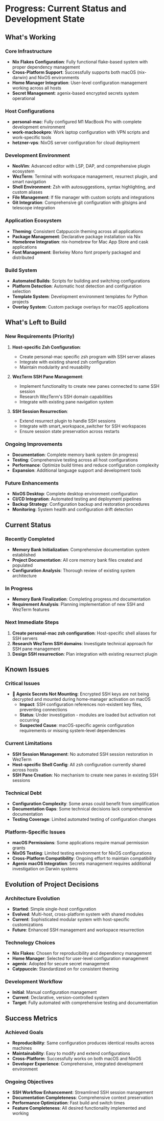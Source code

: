 # Progress: Current Status and Development State

## What's Working

### Core Infrastructure
- **Nix Flakes Configuration**: Fully functional flake-based system with proper dependency management
- **Cross-Platform Support**: Successfully supports both macOS (nix-darwin) and NixOS environments
- **Home Manager Integration**: User-level configuration management working across all hosts
- **Secret Management**: agenix-based encrypted secrets system operational

### Host Configurations
- **personal-mac**: Fully configured M1 MacBook Pro with complete development environment
- **work-macbookpro**: Work laptop configuration with VPN scripts and work-specific tools
- **hetzner-vps**: NixOS server configuration for cloud deployment

### Development Environment
- **NeoVim**: Advanced editor with LSP, DAP, and comprehensive plugin ecosystem
- **WezTerm**: Terminal with workspace management, resurrect plugin, and smart navigation
- **Shell Environment**: Zsh with autosuggestions, syntax highlighting, and custom aliases
- **File Management**: lf file manager with custom scripts and integrations
- **Git Integration**: Comprehensive git configuration with gitsigns and telescope integration

### Application Ecosystem
- **Theming**: Consistent Catppuccin theming across all applications
- **Package Management**: Declarative package installation via Nix
- **Homebrew Integration**: nix-homebrew for Mac App Store and cask applications
- **Font Management**: Berkeley Mono font properly packaged and distributed

### Build System
- **Automated Builds**: Scripts for building and switching configurations
- **Platform Detection**: Automatic host detection and configuration selection
- **Template System**: Development environment templates for Python projects
- **Overlay System**: Custom package overlays for macOS applications

## What's Left to Build

### New Requirements (Priority)
1. **Host-specific Zsh Configuration**: 
   - Create personal-mac specific zsh program with SSH server aliases
   - Integrate with existing shared zsh configuration
   - Maintain modularity and reusability

2. **WezTerm SSH Pane Management**:
   - Implement functionality to create new panes connected to same SSH session
   - Research WezTerm's SSH domain capabilities
   - Integrate with existing pane navigation system

3. **SSH Session Resurrection**:
   - Extend resurrect plugin to handle SSH sessions
   - Integrate with smart_workspace_switcher for SSH workspaces
   - Ensure session state preservation across restarts

### Ongoing Improvements
- **Documentation**: Complete memory bank system (in progress)
- **Testing**: Comprehensive testing across all host configurations
- **Performance**: Optimize build times and reduce configuration complexity
- **Expansion**: Additional language support and development tools

### Future Enhancements
- **NixOS Desktop**: Complete desktop environment configuration
- **CI/CD Integration**: Automated testing and deployment pipelines
- **Backup Strategy**: Configuration backup and restoration procedures
- **Monitoring**: System health and configuration drift detection

## Current Status

### Recently Completed
- **Memory Bank Initialization**: Comprehensive documentation system established
- **Project Documentation**: All core memory bank files created and populated
- **Configuration Analysis**: Thorough review of existing system architecture

### In Progress
- **Memory Bank Finalization**: Completing progress.md documentation
- **Requirement Analysis**: Planning implementation of new SSH and WezTerm features

### Next Immediate Steps
1. **Create personal-mac zsh configuration**: Host-specific shell aliases for SSH servers
2. **Research WezTerm SSH domains**: Investigate technical approach for SSH pane management
3. **Design SSH resurrection**: Plan integration with existing resurrect plugin

## Known Issues

### Critical Issues
- **🚨 Agenix Secrets Not Mounting**: Encrypted SSH keys are not being decrypted and mounted during home-manager activation on macOS
  - **Impact**: SSH configuration references non-existent key files, preventing connections
  - **Status**: Under investigation - modules are loaded but activation not occurring
  - **Suspected Cause**: macOS-specific agenix configuration requirements or missing system-level dependencies

### Current Limitations
- **SSH Session Management**: No automated SSH session restoration in WezTerm
- **Host-specific Shell Config**: All zsh configuration currently shared across hosts
- **SSH Pane Creation**: No mechanism to create new panes in existing SSH sessions

### Technical Debt
- **Configuration Complexity**: Some areas could benefit from simplification
- **Documentation Gaps**: Some technical decisions lack comprehensive documentation
- **Testing Coverage**: Limited automated testing of configuration changes

### Platform-Specific Issues
- **macOS Permissions**: Some applications require manual permission grants
- **NixOS Testing**: Limited testing environment for NixOS configurations
- **Cross-Platform Compatibility**: Ongoing effort to maintain compatibility
- **Agenix macOS Integration**: Secrets management requires additional investigation on Darwin systems

## Evolution of Project Decisions

### Architecture Evolution
- **Started**: Simple single-host configuration
- **Evolved**: Multi-host, cross-platform system with shared modules
- **Current**: Sophisticated modular system with host-specific customizations
- **Future**: Enhanced SSH management and workspace resurrection

### Technology Choices
- **Nix Flakes**: Chosen for reproducibility and dependency management
- **Home Manager**: Selected for user-level configuration management
- **agenix**: Adopted for secure secret management
- **Catppuccin**: Standardized on for consistent theming

### Development Workflow
- **Initial**: Manual configuration management
- **Current**: Declarative, version-controlled system
- **Target**: Fully automated with comprehensive testing and documentation

## Success Metrics

### Achieved Goals
- **Reproducibility**: Same configuration produces identical results across machines
- **Maintainability**: Easy to modify and extend configurations
- **Cross-Platform**: Successfully works on both macOS and NixOS
- **Developer Experience**: Comprehensive, integrated development environment

### Ongoing Objectives
- **SSH Workflow Enhancement**: Streamlined SSH session management
- **Documentation Completeness**: Comprehensive context preservation
- **Performance Optimization**: Fast build and switch times
- **Feature Completeness**: All desired functionality implemented and working
